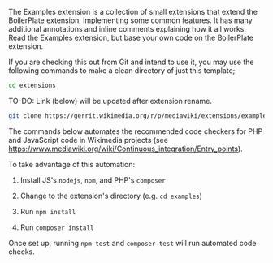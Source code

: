 The Examples extension is a collection of small extensions that extend the BoilerPlate
extension, implementing some common features. It has many additional annotations and
inline comments explaining how it all works. Read the Examples extension, but base your own
code on the BoilerPlate extension.

If you are checking this out from Git and intend to use it, you may use the
following commands to make a clean directory of just this template;

```bash
cd extensions
```

TO-DO: Link (below) will be updated after extension rename.

```bash
git clone https://gerrit.wikimedia.org/r/p/mediawiki/extensions/examples.git
```

The commands below automates the recommended code checkers for PHP and JavaScript
code in Wikimedia projects (see https://www.mediawiki.org/wiki/Continuous_integration/Entry_points).

To take advantage of this automation:
1. Install JS's `nodejs`, `npm`, and PHP's `composer`

2. Change to the extension's directory (e.g. `cd examples`)

3. Run `npm install`

4. Run `composer install`

Once set up, running `npm test` and `composer test` will run automated code checks.
